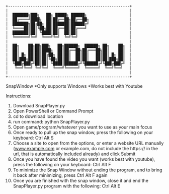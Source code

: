 ```
+------------------------------------------------------+
|                                                      |
|  ███████╗███╗   ██╗ █████╗ ██████╗                   |
|  ██╔════╝████╗  ██║██╔══██╗██╔══██╗                  |
|  ███████╗██╔██╗ ██║███████║██████╔╝                  |
|  ╚════██║██║╚██╗██║██╔══██║██╔═══╝                   |
|  ███████║██║ ╚████║██║  ██║██║                       |
|  ╚══════╝╚═╝  ╚═══╝╚═╝  ╚═╝╚═╝                       |
|                                                      |
|  ██╗    ██╗██╗███╗   ██╗██████╗  ██████╗ ██╗    ██╗  |
|  ██║    ██║██║████╗  ██║██╔══██╗██╔═══██╗██║    ██║  |
|  ██║ █╗ ██║██║██╔██╗ ██║██║  ██║██║   ██║██║ █╗ ██║  |
|  ██║███╗██║██║██║╚██╗██║██║  ██║██║   ██║██║███╗██║  |
|  ╚███╔███╔╝██║██║ ╚████║██████╔╝╚██████╔╝╚███╔███╔╝  |
|   ╚══╝╚══╝ ╚═╝╚═╝  ╚═══╝╚═════╝  ╚═════╝  ╚══╝╚══╝   |
|                                                      |
+------------------------------------------------------+
```
SnapWindow
*Only supports Windows
*Works best with Youtube

Instructions: 
1. Download SnapPlayer.py
2. Open PowerShell or Command Prompt
3. cd to download location
4. run command:
     python SnapPlayer.py
5. Open game/program/whatever you want to use as your main focus
6. Once ready to pull up the snap window, press the following on your keyboard:
     Ctrl Alt S
7. Choose a site to open from the options, or enter a website URL manually (www.example.com or example.com, do not include the https:// in the url, that is automatically included already) and click Submit
8. Once you have found the video you want (works best with youtube), press the following on your keyboard:
     Ctrl Alt F
10. To minimize the Snap Window without ending the program, and to bring it back after minimizing, press Ctrl Alt F again
11. Once you are finished with the snap window, close it and end the SnapPlayer.py program with the following:
     Ctrl Alt E
